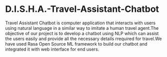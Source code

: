 # D.I.S.H.A.-Travel-Assistant-Chatbot
Travel Assistant Chatbot is computer application that interacts with users using natural language in a similar way to imitate a human travel agent.The objective of our project is to develop a chatbot using NLP which can assist the users easily and provide all the necessary details rrequired for travel.We have used Rasa Open Source ML framework to build our chatbot and integrated it with web interface for end users.
